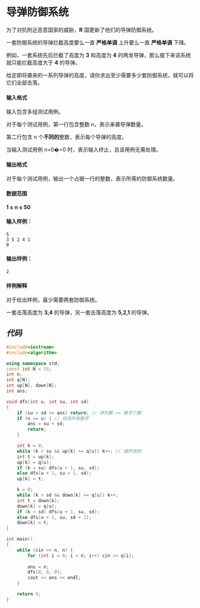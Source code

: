 # 导弹防御系统

为了对抗附近恶意国家的威胁，**R** 国更新了他们的导弹防御系统。

一套防御系统的导弹拦截高度要么一直 **严格单调** 上升要么一直 **严格单调** 下降。

例如，一套系统先后拦截了高度为 **3** 和高度为 **4** 的两发导弹，那么接下来该系统就只能拦截高度大于 **4** 的导弹。

给定即将袭来的一系列导弹的高度，请你求出至少需要多少套防御系统，就可以将它们全部击落。

#### 输入格式

输入包含多组测试用例。

对于每个测试用例，第一行包含整数 n，表示来袭导弹数量。

第二行包含 n 个**不同的**整数，表示每个导弹的高度。

当输入测试用例 n=0�=0 时，表示输入终止，且该用例无需处理。

#### 输出格式

对于每个测试用例，输出一个占据一行的整数，表示所需的防御系统数量。

#### 数据范围

**1  ≤  n  ≤  50**

#### 输入样例：

```
5
3 5 2 4 1
0 
```

#### 输出样例：

```
2
```

#### 样例解释

对于给出样例，最少需要两套防御系统。

一套击落高度为 **3,4** 的导弹，另一套击落高度为 **5,2,1** 的导弹。





## *代码*

```cpp
#include<iostream>
#include<algorithm>

using namespace std;
const int N = 55;
int n;
int q[N];
int up[N], down[N];
int ans;

void dfs(int u, int su, int sd) 
{
	if (su + sd >= ans) return; // 序列数 >= 数字个数
	if (n == u) { // 找完所有数字
		ans = su + sd;
		return;
	}

	int k = 0;
	while (k < su && up[k] >= q[u]) k++; // 循环找到
	int t = up[k];
	up[k] = q[u];
	if (k < su) dfs(u + 1, su, sd);
	else dfs(u + 1, su + 1, sd);
	up[k] = t;

	k = 0;
	while (k < sd && down[k] <= q[u]) k++; 
	int t = down[k];
	down[k] = q[u];
	if (k < sd) dfs(u + 1, su, sd);
	else dfs(u + 1, su, sd + 1);
	down[k] = t;
}

int main()
{
	while (cin >> n, n) {
		for (int i = 0; i < n; i++) cin >> q[i];
		
		ans = n;
		dfs(0, 0, 0);
		cout << ans << endl;
	}

	return 0;
}
```

